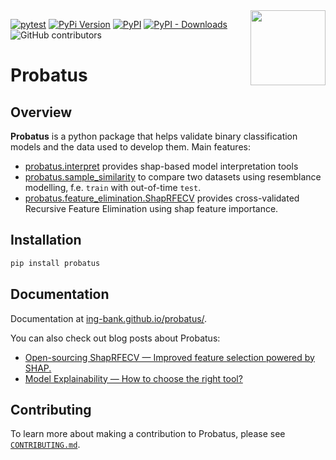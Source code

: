 <img src="https://github.com/ing-bank/probatus/raw/main/docs/img/logo_large.png" width="120" align="right">

[![pytest](https://github.com/ing-bank/probatus/workflows/Development/badge.svg)](https://github.com/ing-bank/probatus/actions?query=workflow%3A%22Development%22)
[![PyPi Version](https://img.shields.io/pypi/pyversions/probatus)](#)
[![PyPI](https://img.shields.io/pypi/v/probatus)](#)
[![PyPI - Downloads](https://img.shields.io/pypi/dm/probatus)](#)
![GitHub contributors](https://img.shields.io/github/contributors/ing-bank/probatus)

# Probatus

## Overview

**Probatus** is a python package that helps validate binary classification models and the data used to develop them. Main features:

- [probatus.interpret](https://ing-bank.github.io/probatus/api/model_interpret.html) provides shap-based model interpretation tools
- [probatus.sample_similarity](https://ing-bank.github.io/probatus/api/sample_similarity.html) to compare two datasets using resemblance modelling, f.e. `train` with out-of-time `test`.
- [probatus.feature_elimination.ShapRFECV](https://ing-bank.github.io/probatus/api/feature_elimination.html) provides cross-validated Recursive Feature Elimination using shap feature importance.

## Installation

```bash
pip install probatus
```

## Documentation

Documentation at [ing-bank.github.io/probatus/](https://ing-bank.github.io/probatus/).

You can also check out blog posts about Probatus:

-  [Open-sourcing ShapRFECV — Improved feature selection powered by SHAP.](https://medium.com/ing-blog/open-sourcing-shaprfecv-improved-feature-selection-powered-by-shap-994fe7861560)
-  [Model Explainability — How to choose the right tool?](https://medium.com/ing-blog/model-explainability-how-to-choose-the-right-tool-6c5eabd1a46a)

## Contributing

To learn more about making a contribution to Probatus, please see [`CONTRIBUTING.md`](CONTRIBUTING.md).
